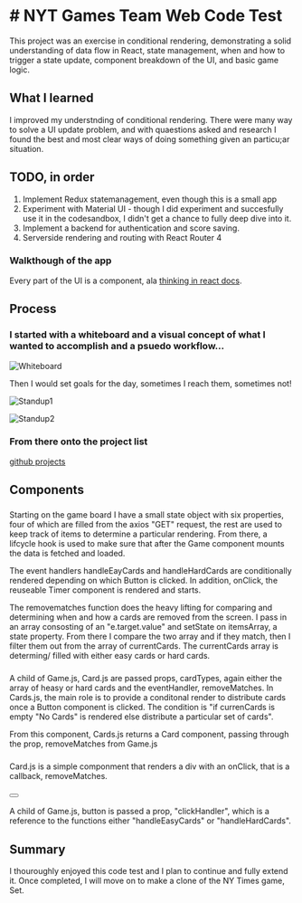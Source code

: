 # # NYT Games Team Web Code Test

This project was an exercise in conditional rendering, demonstrating a solid understanding of data flow in React, state management, when and how to trigger a state update, component breakdown of the UI, and basic game logic.

## What I learned

I improved my understnding of conditional rendering. There were many way to solve a UI update problem, and with quaestions asked and research I found the best and most clear ways of doing something given an particu;ar situation.

## TODO, in order

  1. Implement Redux statemanagement, even though this is a small app
  2. Experiment with Material UI - though I did experiment and succesfully use it
     in the codesandbox, I didn't get a chance to fully deep dive into it.
  3. Implement a backend for authentication and score saving.
  4. Serverside rendering and routing with React Router 4

### Walkthough of the app

Every part of the UI is a component, ala [thinking in react docs](https://reactjs.org/docs/thinking-in-react.html). 

## Process

### I started with a whiteboard and a visual concept of what I wanted to accomplish and a psuedo workflow... 

![Whiteboard](https://user-images.githubusercontent.com/7386478/38876458-823a4430-422a-11e8-856d-f1c660628be3.jpg)

Then I would set goals for the day, sometimes I reach them, sometimes not!

![Standup1](https://user-images.githubusercontent.com/7386478/38876221-13daeee0-422a-11e8-9ae4-fe155b6c0f92.jpg)

![Standup2](https://user-images.githubusercontent.com/7386478/38876248-2197f032-422a-11e8-9995-56858882f90f.jpg)

### From there onto the project list

[github projects](https://github.com/MadRiver44/NYTimes_memory_game/projects/1)

## Components

### <Game />
Starting on the game board I have a small state object with six properties, four of which are filled from the axios "GET" request, the rest are used to keep track of items to determine a particular rendering. From there, a lifcycle hook is used to make sure that after the Game component mounts the data is fetched and loaded.

The event handlers handleEayCards and handleHardCards are conditionally rendered depending on which Button is clicked. In addition, onClick, the reuseable Timer component is rendered and starts.

The removematches function does the heavy lifting for comparing and determining when and how a cards are removed from the screen. I pass in an array consosting of an "e.target.value" and setState on itemsArray, a state property. From there I compare the two array and if they match, then I filter them out from the array of currentCards. The currentCards array is determing/ filled with either easy cards or hard cards.

### <Cards />

A child of Game.js, Card.js are passed props, cardTypes, again either the array of heasy or hard cards and the eventHandler, removeMatches. In Cards.js, the main role is to provide a conditonal render to distribute cards once a Button component is clicked. The condition is "if currenCards is empty "No Cards" is rendered else distribute a particular set of cards".

From this component, Cards.js returns a Card component, passing through the prop, removeMatches from Game.js

### <Card />

Card.js is a simple componment that renders a div with an onClick, that is a callback, removeMatches.

### <Button />

A child of Game.js, button is passed a prop, "clickHandler", which is a reference to the functions either "handleEasyCards" or "handleHardCards".

## Summary

I thouroughly enjoyed this code test and I plan to continue and fully extend it. Once completed, I will move on to make a clone of the NY Times game, Set. 



